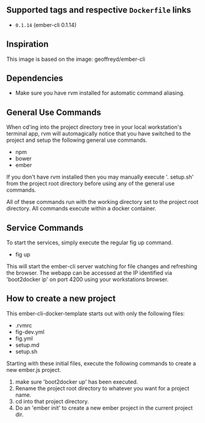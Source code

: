 ## Supported tags and respective `Dockerfile` links

+ `0.1.14` (ember-cli 0.1.14)

## Inspiration
This image is based on the image: geoffreyd/ember-cli

## Dependencies
+ Make sure you have rvm installed for automatic command aliasing.  

## General Use Commands
When cd'ing into the project directory tree in your local workstation's terminal app, rvm will automagically notice that you have switched to the project and setup the following general use commands.
+ npm
+ bower
+ ember

If you don't have rvm installed then you may manually execute '. setup.sh' from the project root directory before using any of the general use commands.

All of these commands run with the working directory set to the project root directory.  All commands execute within a docker container.

## Service Commands

To start the services, simply execute the regular fig up command.

+ fig up

This will start the ember-cli server watching for file changes and refreshing the browser.  The webapp can be accessed at the IP identified via 'boot2docker ip' on port 4200 using your workstations browser.

## How to create a new project

This ember-cli-docker-template starts out with only the following files:
+ .rvmrc
+ fig-dev.yml
+ fig.yml
+ setup.md
+ setup.sh

Starting with these initial files, execute the following commands to create a new ember.js project.

1. make sure 'boot2docker up' has been executed.
2. Rename the project root directory to whatever you want for a project name. 
3. cd into that project directory.
4. Do an 'ember init' to create a new ember project in the current project dir.
